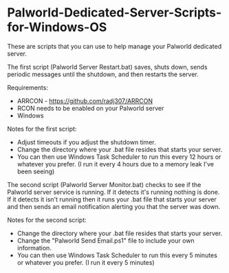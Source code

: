 # Palworld-Dedicated-Server-Scripts-for-Windows-OS
These are scripts that you can use to help manage your Palworld dedicated server.

The first script (Palworld Server Restart.bat) saves, shuts down, sends periodic messages until the shutdown, and then restarts the server.

Requirements:
  - ARRCON - https://github.com/radj307/ARRCON
  - RCON needs to be enabled on your Palworld server
  - Windows

Notes for the first script:
  - Adjust timeouts if you adjust the shutdown timer.
  - Change the directory where your .bat file resides that starts your server.
  - You can then use Windows Task Scheduler to run this every 12 hours or whatever you prefer. (I run it every 4 hours due to a memory leak I've been seeing)

The second script (Palworld Server Monitor.bat) checks to see if the Palworld server service is running. If it detects it's running nothing is done. If it detects it isn't running then it runs your .bat file that starts your server and then sends an email notification alerting you that the server was down.

Notes for the second script:
  - Change the directory where your .bat file resides that starts your server.
  - Change the "Palworld Send Email.ps1" file to include your own information.
  - You can then use Windows Task Scheduler to run this every 5 minutes or whatever you prefer. (I run it every 5 minutes)
